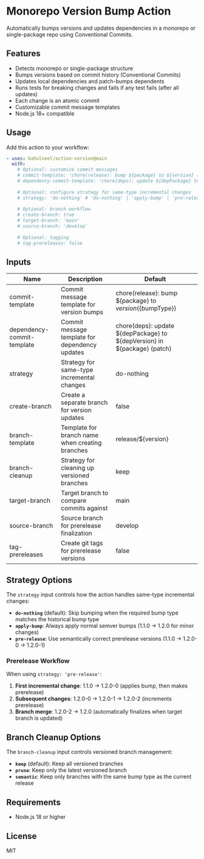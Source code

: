 # Monorepo Version Bump Action

Automatically bumps versions and updates dependencies in a monorepo or single-package repo using Conventional Commits.

## Features
- Detects monorepo or single-package structure
- Bumps versions based on commit history (Conventional Commits)
- Updates local dependencies and patch-bumps dependents
- Runs tests for breaking changes and fails if any test fails (after all updates)
- Each change is an atomic commit
- Customizable commit message templates
- Node.js 18+ compatible

## Usage

Add this action to your workflow:

```yaml
- uses: bahulneel/action-version@main
  with:
    # Optional: customize commit messages
    # commit-template: 'chore(release): bump ${package} to ${version} (${bumpType})'
    # dependency-commit-template: 'chore(deps): update ${depPackage} to ${depVersion} in ${package} (patch)'
    
    # Optional: configure strategy for same-type incremental changes
    # strategy: 'do-nothing' # 'do-nothing' | 'apply-bump' | 'pre-release'
    
    # Optional: branch workflow
    # create-branch: true
    # target-branch: 'main'
    # source-branch: 'develop'
    
    # Optional: tagging
    # tag-prereleases: false
```

## Inputs

| Name                      | Description                                         | Default                                                        |
|---------------------------|-----------------------------------------------------|----------------------------------------------------------------|
| commit-template           | Commit message template for version bumps           | chore(release): bump ${package} to ${version} (${bumpType})    |
| dependency-commit-template | Commit message template for dependency updates     | chore(deps): update ${depPackage} to ${depVersion} in ${package} (patch) |
| strategy                  | Strategy for same-type incremental changes          | do-nothing                                                     |
| create-branch             | Create a separate branch for version updates        | false                                                          |
| branch-template           | Template for branch name when creating branches     | release/${version}                                             |
| branch-cleanup            | Strategy for cleaning up versioned branches         | keep                                                           |
| target-branch             | Target branch to compare commits against            | main                                                           |
| source-branch             | Source branch for prerelease finalization           | develop                                                        |
| tag-prereleases           | Create git tags for prerelease versions             | false                                                          |

## Strategy Options

The `strategy` input controls how the action handles same-type incremental changes:

- **`do-nothing`** (default): Skip bumping when the required bump type matches the historical bump type
- **`apply-bump`**: Always apply normal semver bumps (1.1.0 → 1.2.0 for minor changes)  
- **`pre-release`**: Use semantically correct prerelease versions (1.1.0 → 1.2.0-0 → 1.2.0-1)

### Prerelease Workflow

When using `strategy: 'pre-release'`:

1. **First incremental change**: 1.1.0 → 1.2.0-0 (applies bump, then makes prerelease)
2. **Subsequent changes**: 1.2.0-0 → 1.2.0-1 → 1.2.0-2 (increments prerelease)
3. **Branch merge**: 1.2.0-2 → 1.2.0 (automatically finalizes when target branch is updated)

## Branch Cleanup Options

The `branch-cleanup` input controls versioned branch management:

- **`keep`** (default): Keep all versioned branches
- **`prune`**: Keep only the latest versioned branch
- **`semantic`**: Keep only branches with the same bump type as the current release

## Requirements
- Node.js 18 or higher

## License
MIT

